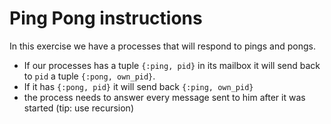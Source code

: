 # Ping Pong instructions

In this exercise we have a processes that will respond to pings and pongs.
- If our processes has a tuple `{:ping, pid}` in its mailbox it will send back to `pid` a tuple `{:pong, own_pid}`.
- If it has `{:pong, pid}` it will send back `{:ping, own_pid}`
- the process needs to answer every message sent to him after it was started (tip: use recursion)
